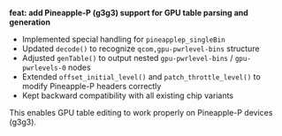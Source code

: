 **feat: add Pineapple-P (g3g3) support for GPU table parsing and generation**

* Implemented special handling for `pineapplep_singleBin`
* Updated `decode()` to recognize `qcom,gpu-pwrlevel-bins` structure
* Adjusted `genTable()` to output nested `gpu-pwrlevel-bins` / `gpu-pwrlevels-0` nodes
* Extended `offset_initial_level()` and `patch_throttle_level()` to modify Pineapple-P headers correctly
* Kept backward compatibility with all existing chip variants

This enables GPU table editing to work properly on Pineapple-P devices (g3g3).
